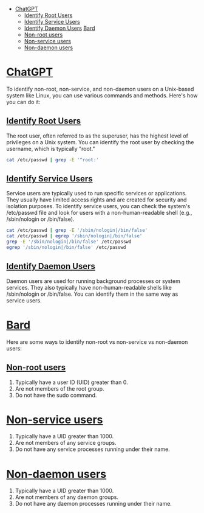- [ChatGPT](#chatgpt)
    - [Identify Root Users](#identify-root-users)
    - [Identify Service Users](#identify-service-users)
    - [Identify Daemon Users](#identify-daemon-users)
[Bard](#bard)
    - [Non-root users](#non-root-users)
    - [Non-service users](#non-service-users)
    - [Non-daemon users](#non-daemon-users)

# [ChatGPT](#chatgpt-1)

To identify non-root, non-service, and non-daemon users on a Unix-based system like Linux, you can use various commands and methods. Here's how you can do it:

## [Identify Root Users](#identify-root-users-1)

The root user, often referred to as the superuser, has the highest level of privileges on a Unix system. You can identify the root user by checking the username, which is typically "root."

```sh
cat /etc/passwd | grep -E '^root:'
```

## [Identify Service Users](#identify-service-users-1)

Service users are typically used to run specific services or applications. They usually have limited access rights and are created for security and isolation purposes. To identify service users, you can check the system's /etc/passwd file and look for users with a non-human-readable shell (e.g., /sbin/nologin or /bin/false).

```sh
cat /etc/passwd | grep -E '/sbin/nologin|/bin/false'
cat /etc/passwd | egrep '/sbin/nologin|/bin/false'
grep -E '/sbin/nologin|/bin/false' /etc/passwd
egrep '/sbin/nologin|/bin/false' /etc/passwd
```

## [Identify Daemon Users](#identify-daemon-users-1)

Daemon users are used for running background processes or system services. They also typically have non-human-readable shells like /sbin/nologin or /bin/false. You can identify them in the same way as service users.

# [Bard](#bard-1)

Here are some ways to identify non-root vs non-service vs non-daemon users:

## [Non-root users](#non-root-users-1)
1. Typically have a user ID (UID) greater than 0.
1. Are not members of the root group.
1. Do not have the sudo command.

# [Non-service users](#non-service-users-1)
1. Typically have a UID greater than 1000.
1. Are not members of any service groups.
1. Do not have any service processes running under their name.

# [Non-daemon users](#non-daemon-users-1)
1. Typically have a UID greater than 1000.
1. Are not members of any daemon groups.
1. Do not have any daemon processes running under their name.

```sh

```